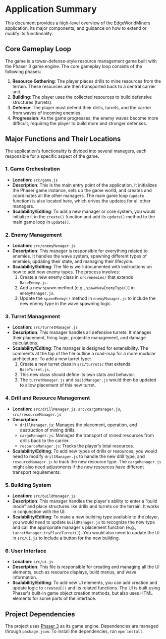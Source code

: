 # Application Summary

This document provides a high-level overview of the EdgeWorldMiners application, its major components, and guidance on how to extend or modify its functionality.

## Core Gameplay Loop

The game is a tower-defense-style resource management game built with the Phaser 3 game engine. The core gameplay loop consists of the following phases:

1.  **Resource Gathering**: The player places drills to mine resources from the terrain. These resources are then transported back to a central carrier unit.
2.  **Building**: The player uses the collected resources to build defensive structures (turrets).
3.  **Defense**: The player must defend their drills, turrets, and the carrier from waves of incoming enemies.
4.  **Progression**: As the game progresses, the enemy waves become more difficult, requiring the player to build more and stronger defenses.

## Major Functions and Their Locations

The application's functionality is divided into several managers, each responsible for a specific aspect of the game.

### 1. Game Orchestration

*   **Location**: `src/game.js`
*   **Description**: This is the main entry point of the application. It initializes the Phaser game instance, sets up the game world, and creates and coordinates all the other managers. The main game loop (`update` function) is also located here, which drives the updates for all other managers.
*   **Scalability/Editing**: To add a new manager or core system, you would initialize it in the `create()` function and add its `update()` method to the main game loop in `update()`.

### 2. Enemy Management

*   **Location**: `src/enemyManager.js`
*   **Description**: This manager is responsible for everything related to enemies. It handles the wave system, spawning different types of enemies, updating their state, and managing their lifecycle.
*   **Scalability/Editing**: The file is well-documented with instructions on how to add new enemy types. The process involves:
    1.  Create a new enemy class in `src/enemies/` that extends `BaseEnemy.js`.
    2.  Add a new spawn method (e.g., `spawnNewEnemyType()`) in `enemyManager.js`.
    3.  Update the `spawnEnemy()` method in `enemyManager.js` to include the new enemy type in the wave spawning logic.

### 3. Turret Management

*   **Location**: `src/turretManager.js`
*   **Description**: This manager handles all defensive turrets. It manages their placement, firing logic, projectile management, and damage calculations.
*   **Scalability/Editing**: The manager is designed for extensibility. The comments at the top of the file outline a road-map for a more modular architecture. To add a new turret type:
    1.  Create a new turret class in `src/turrets/` that extends `BaseTurret.js`.
    2.  This new class should define its own stats and behavior.
    3.  The `turretManager.js` and `buildManager.js` would then be updated to allow placement of this new turret.

### 4. Drill and Resource Management

*   **Location**: `src/drillManager.js`, `src/cargoManager.js`, `src/resourceManager.js`
*   **Description**:
    *   `drillManager.js`: Manages the placement, operation, and destruction of mining drills.
    *   `cargoManager.js`: Manages the transport of mined resources from drills back to the carrier.
    *   `resourceManager.js`: Tracks the player's total resources.
*   **Scalability/Editing**: To add new types of drills or resources, you would need to modify `drillManager.js` to handle the new drill type, and `resourceManager.js` to track the new resource type. The `cargoManager.js` might also need adjustments if the new resources have different transport requirements.

### 5. Building System

*   **Location**: `src/buildManager.js`
*   **Description**: This manager handles the player's ability to enter a "build mode" and place structures like drills and turrets on the terrain. It works in conjunction with the UI.
*   **Scalability/Editing**: To make a new building type available to the player, you would need to update `buildManager.js` to recognize the new type and call the appropriate manager's placement function (e.g., `turretManager.tryPlaceTurret()`). You would also need to update the UI in `src/ui.js` to include a button for the new building.

### 6. User Interface

*   **Location**: `src/ui.js`
*   **Description**: This file is responsible for creating and managing all the UI elements, such as resource displays, build menus, and wave information.
*   **Scalability/Editing**: To add new UI elements, you can add creation and update logic to `createUI()` and its related functions. The UI is built using Phaser's built-in game object creation methods, but also uses HTML elements for some parts of the interface.

## Project Dependencies

The project uses [Phaser 3](https://phaser.io/phaser3) as its game engine. Dependencies are managed through `package.json`. To install the dependencies, run `npm install`. 